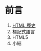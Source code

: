 
# 前言
1. [HTML 歷史](https://github.com/Dante9527/notes/blob/master/front-end/html/01/1-1.md)
2. 標記式語言
3. HTML5
4. 小結
